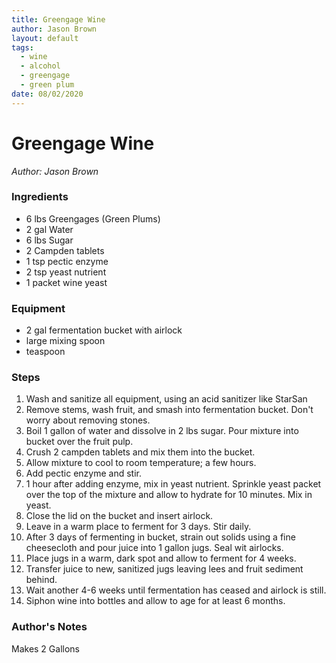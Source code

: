 ```yaml
---
title: Greengage Wine
author: Jason Brown
layout: default
tags:
  - wine
  - alcohol
  - greengage
  - green plum
date: 08/02/2020
---
```


# Greengage Wine
_Author: Jason Brown_

### Ingredients
* 6 lbs Greengages (Green Plums)
* 2 gal Water
* 6 lbs Sugar
* 2 Campden tablets
* 1 tsp pectic enzyme
* 2 tsp yeast nutrient
* 1 packet wine yeast

### Equipment
* 2 gal fermentation bucket with airlock
* large mixing spoon
* teaspoon

### Steps
1. Wash and sanitize all equipment, using an acid sanitizer like StarSan
2. Remove stems, wash fruit, and smash into fermentation bucket. Don't worry about removing stones.
3. Boil 1 gallon of water and dissolve in 2 lbs sugar. Pour mixture into bucket over the fruit pulp.
4. Crush 2 campden tablets and mix them into the bucket.
5. Allow mixture to cool to room temperature; a few hours.
6. Add pectic enzyme and stir.
7. 1 hour after adding enzyme, mix in yeast nutrient. Sprinkle yeast packet over the top of the mixture and allow to hydrate for 10 minutes. Mix in yeast.
8. Close the lid on the bucket and insert airlock.
9. Leave in a warm place to ferment for 3 days. Stir daily.
10. After 3 days of fermenting in bucket, strain out solids using a fine cheesecloth and pour juice into 1 gallon jugs. Seal wit airlocks.
11. Place jugs in a warm, dark spot and allow to ferment for 4 weeks.
12. Transfer juice to new, sanitized jugs leaving lees and fruit sediment behind.
13. Wait another 4-6 weeks until fermentation has ceased and airlock is still.
14. Siphon wine into bottles and allow to age for at least 6 months.

### Author's Notes
Makes 2 Gallons